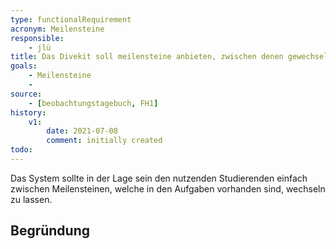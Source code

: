 ```yaml
---
type: functionalRequirement
acronym: Meilensteine
responsible: 
    - jlü
title: Das Divekit soll meilensteine anbieten, zwischen denen gewechselt werden kann
goals: 
    - Meilensteine
    -
source:
    - [beobachtungstagebuch, FH1]
history:
    v1:
        date: 2021-07-08
        comment: initially created
todo: 
---
```



Das System sollte in der Lage sein den nutzenden Studierenden einfach zwischen Meilensteinen, welche in den Aufgaben vorhanden sind, wechseln zu lassen.


## Begründung
